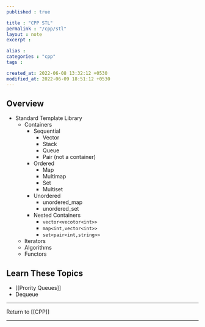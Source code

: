 ```yaml
---
published : true

title : "CPP STL"
permalink : "/cpp/stl"
layout : note
excerpt : 

alias : 
categories : "cpp"
tags : 

created_at: 2022-06-08 13:32:12 +0530
modified_at: 2022-06-09 18:51:12 +0530
---
```


## Overview
- Standard Template Library 
	- Containers 
		- Sequential 
			- Vector 
			- Stack 
			- Queue 
			- Pair (not a container)
		- Ordered 
			- Map 
			- Multimap
			- Set 
			- Multiset
		- Unordered 
			- unordered_map 
			- unordered_set
		- Nested Containers 
			- `vector<vecotor<int>>`
			- `map<int,vector<int>>`
			- `set<pair<int,string>>`
	- Iterators 
	- Algorithms 
	- Functors 

## Learn These Topics 

- [[Prority Queues]] 
- Dequeue

---

 Return to [[CPP]]

---
